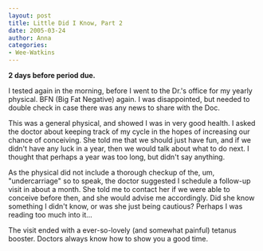 ```yaml
---
layout: post
title: Little Did I Know, Part 2
date: 2005-03-24
author: Anna
categories:
- Wee-Watkins
---
```


**2 days before period due.**

I tested again in the morning, before I went to the Dr.'s office for my yearly physical. BFN (Big Fat Negative) again. I was disappointed, but needed to double check in case there was any news to share with the Doc.

This was a general physical, and showed I was in very good health. I asked the doctor about keeping track of my cycle in the hopes of increasing our chance of conceiving. She told me that we should just have fun, and if we didn't have any luck in a year, then we would talk about what to do next. I thought that perhaps a year was too long, but didn't say anything.

As the physical did not include a thorough checkup of the, um, "undercarriage" so to speak, the doctor suggested I schedule a follow-up visit in about a month. She told me to contact her if we were able to conceive before then, and she would advise me accordingly. Did she know something I didn't know, or was she just being cautious? Perhaps I was reading too much into it...

The visit ended with a ever-so-lovely (and somewhat painful) tetanus booster. Doctors always know how to show you a good time.